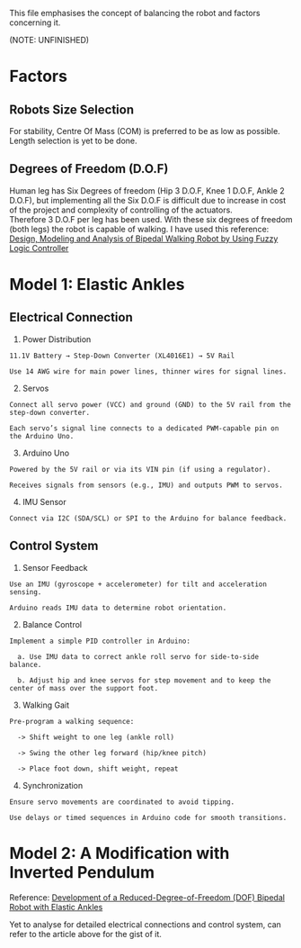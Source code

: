 This file emphasises the concept of balancing the robot and factors concerning it.

(NOTE: UNFINISHED)

# Factors 

## Robots Size Selection

  For stability, Centre Of Mass (COM) is preferred to be as low as possible. Length selection is yet to be done.


## Degrees of Freedom (D.O.F)

  Human leg has Six Degrees of freedom (Hip 3 D.O.F, Knee 1 D.O.F, Ankle 2 D.O.F), but implementing all the Six D.O.F is difficult due to increase in cost of the project and complexity of controlling of the actuators.   
  Therefore 3 D.O.F per leg has been used. With these six degrees of freedom (both legs) the robot is capable of walking.
  I have used this reference: [Design, Modeling and Analysis of Bipedal Walking Robot by Using Fuzzy Logic Controller](https://www.ijert.org/design-modeling-and-analysis-of-bipedal-walking-robot-by-using-fuzzy-logic-controller-2#:~:text=hip%2C%20knee%20and%20ankle%20joints%20which%20are%20driven)

# Model 1: Elastic Ankles

## Electrical Connection

  1. Power Distribution

    11.1V Battery → Step-Down Converter (XL4016E1) → 5V Rail

    Use 14 AWG wire for main power lines, thinner wires for signal lines.

  2. Servos

    Connect all servo power (VCC) and ground (GND) to the 5V rail from the step-down converter.

    Each servo’s signal line connects to a dedicated PWM-capable pin on the Arduino Uno.

  3. Arduino Uno

    Powered by the 5V rail or via its VIN pin (if using a regulator).

    Receives signals from sensors (e.g., IMU) and outputs PWM to servos.

  4. IMU Sensor 

    Connect via I2C (SDA/SCL) or SPI to the Arduino for balance feedback.

## Control System

  1. Sensor Feedback

    Use an IMU (gyroscope + accelerometer) for tilt and acceleration sensing.

    Arduino reads IMU data to determine robot orientation.

  2. Balance Control

    Implement a simple PID controller in Arduino:

      a. Use IMU data to correct ankle roll servo for side-to-side balance.

      b. Adjust hip and knee servos for step movement and to keep the center of mass over the support foot.

  3. Walking Gait

    Pre-program a walking sequence:

      -> Shift weight to one leg (ankle roll)

      -> Swing the other leg forward (hip/knee pitch)

      -> Place foot down, shift weight, repeat

  4. Synchronization

    Ensure servo movements are coordinated to avoid tipping.

    Use delays or timed sequences in Arduino code for smooth transitions.

# Model 2: A Modification with Inverted Pendulum
Reference: [Development of a Reduced-Degree-of-Freedom (DOF) Bipedal Robot with Elastic Ankles](https://www.mdpi.com/2218-6581/13/12/172)

Yet to analyse for detailed electrical connections and control system, can refer to the article above for the gist of it.
